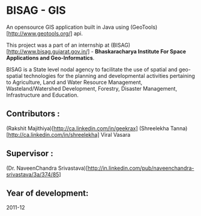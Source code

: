 BISAG - GIS
===========

An opensource GIS application built in Java using (GeoTools)[http://www.geotools.org/] api.

This project was a part of an internship at (BISAG)[http://www.bisag.gujarat.gov.in/] - **Bhaskaracharya Institute For Space Applications and Geo-Informatics**.

BISAG is a State level nodal agency to facilitate the use of spatial and geo-spatial technologies for the planning and developmental activities pertaining to Agriculture, Land and Water Resource Management, Wasteland/Watershed Development, Forestry, Disaster Management, Infrastructure and Education.

Contributors :
--------------
(Rakshit Majithiya)[http://ca.linkedin.com/in/geekrax]
(Shreelekha Tanna)[http://ca.linkedin.com/in/shreelekha]
Viral Vasara

Supervisor :
------------
(Dr. NaveenChandra Srivastava)[http://in.linkedin.com/pub/naveenchandra-srivastava/3a/374/85]

Year of development:
--------------------
2011-12